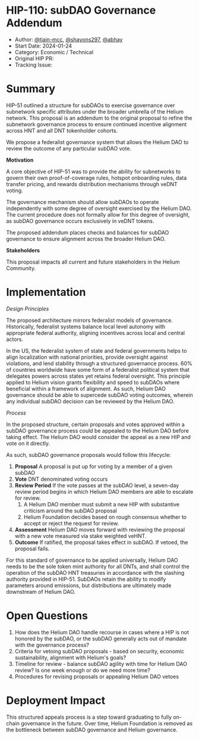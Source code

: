 
# **HIP-110: subDAO Governance Addendum**

- Author: [@tjain-mcc](https://github.com/tjain-mcc), [@shayons297](https://github.com/shayons297), [@abhay](https://github.com/abhay)
- Start Date: 2024-01-24
- Category: Economic / Technical
- Original HIP PR:
- Tracking Issue:

# **Summary**

HIP-51 outlined a structure for subDAOs to exercise governance over subnetwork specific attributes under the broader umbrella of the Helium network. This proposal is an addendum to the original proposal to refine the subnetwork governance process to ensure continued incentive alignment across HNT and all DNT tokenholder cohorts.

We propose a federalist governance system that allows the Helium DAO to review the outcome of any particular subDAO vote.

**Motivation**

A core objective of HIP-51 was to provide the ability for subnetworks to govern their own proof-of-coverage rules, hotspot onboarding rules, data transfer pricing, and rewards distribution mechanisms through veDNT voting.

The governance mechanism should allow subDAOs to operate independently with some degree of oversight exercised by the Helium DAO. The current procedure does not formally allow for this degree of oversight, as subDAO governance occurs exclusively in veDNT tokens.

The proposed addendum places checks and balances for subDAO governance to ensure alignment across the broader Helium DAO.

**Stakeholders**

This proposal impacts all current and future stakeholders in the Helium Community.

# **Implementation**

*Design Principles*

The proposed architecture mirrors federalist models of governance. Historically, federalist systems balance local level autonomy with appropriate federal authority, aligning incentives across local and central actors.

In the US, the federalist system of state and federal governments helps to align localization with national priorities, provide oversight against violations, and lend stability through a structured governance process. 60% of countries worldwide have some form of a federalist political system that delegates powers across states yet retains federal oversight. This principle applied to Helium vision grants flexibility and speed to subDAOs where beneficial within a framework of alignment. As such, Helium DAO governance should be able to supercede subDAO voting outcomes, wherein any individual subDAO decision can be reviewed by the Helium DAO.

*Process*

In the proposed structure, certain proposals and votes approved within a subDAO governance process could be appealed to the Helium DAO before taking effect. The Helium DAO would consider the appeal as a new HIP and vote on it directly.

As such, subDAO governance proposals would follow this lifecycle:

1. **Proposal** A proposal is put up for voting by a member of a given subDAO
2. **Vote** DNT denominated voting occurs
3. **Review Period** If the vote passes at the subDAO level, a seven-day review period begins in which Helium DAO members are able to escalate for review.
    1. A Helium DAO member must submit a new HIP with substantive criticism around the subDAO proposal
    2. Helium Foundation decides based on rough consensus whether to accept or reject the request for review.
4. **Assessment** Helium DAO moves forward with reviewing the proposal with a new vote measured via stake weighted veHNT.
5. **Outcome** If ratified, the proposal takes effect in subDAO. If vetoed, the proposal fails.

For this standard of governance to be applied universally, Helium DAO needs to be the sole token mint authority for all DNTs, and shall control the operation of the subDAO HNT treasuries in accordance with the slashing authority provided in HIP-51. SubDAOs retain the ability to modify parameters around emissions, but distributions are ultimately made downstream of Helium DAO.

# **Open Questions**

1. How does the Helium DAO handle recourse in cases where a HIP is not honored by the subDAO, or the subDAO generally acts out of mandate with the governance process?
2. Criteria for vetoing subDAO proposals - based on security, economic sustainability, alignment with Helium's goals?
3. Timeline for review - balance subDAO agility with time for Helium DAO review? Is one week enough or do we need more time?
4. Procedures for revising proposals or appealing Helium DAO vetoes

# **Deployment Impact**

This structured appeals process is a step toward graduating to fully on-chain governance in the future. Over time, Helium Foundation is removed as the bottleneck between subDAO governance and Helium governance.
